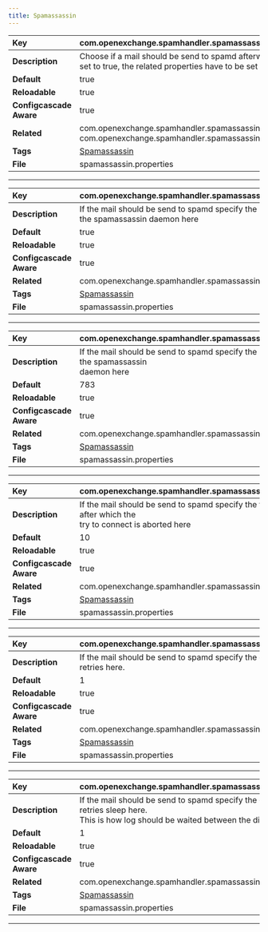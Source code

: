 ```yaml
---
title: Spamassassin
---
```


| __Key__ | com.openexchange.spamhandler.spamassassin.spamd |
|:----------------|:--------|
| __Description__ | Choose if a mail should be send to spamd afterwards. If set to true, the related properties have to be set also.<br> |
| __Default__ | true |
| __Reloadable__ | true |
| __Configcascade Aware__ | true |
| __Related__ | com.openexchange.spamhandler.spamassassin.hostname, com.openexchange.spamhandler.spamassassin.port |
| __Tags__ | <a href="https://documentation.open-xchange.com/latest/middleware/configuration/tags/Spamassassin.html">Spamassassin</a> |
| __File__ | spamassassin.properties |

---
| __Key__ | com.openexchange.spamhandler.spamassassin.hostname |
|:----------------|:--------|
| __Description__ | If the mail should be send to spamd specify the hostname of the spamassassin daemon here<br> |
| __Default__ | true |
| __Reloadable__ | true |
| __Configcascade Aware__ | true |
| __Related__ | com.openexchange.spamhandler.spamassassin.spamd |
| __Tags__ | <a href="https://documentation.open-xchange.com/latest/middleware/configuration/tags/Spamassassin.html">Spamassassin</a> |
| __File__ | spamassassin.properties |

---
| __Key__ | com.openexchange.spamhandler.spamassassin.port |
|:----------------|:--------|
| __Description__ | If the mail should be send to spamd specify the port of the spamassassin<br>daemon here<br> |
| __Default__ | 783 |
| __Reloadable__ | true |
| __Configcascade Aware__ | true |
| __Related__ | com.openexchange.spamhandler.spamassassin.spamd |
| __Tags__ | <a href="https://documentation.open-xchange.com/latest/middleware/configuration/tags/Spamassassin.html">Spamassassin</a> |
| __File__ | spamassassin.properties |

---
| __Key__ | com.openexchange.spamhandler.spamassassin.timeout |
|:----------------|:--------|
| __Description__ | If the mail should be send to spamd specify the timeout after which the<br>try to connect is aborted here<br> |
| __Default__ | 10 |
| __Reloadable__ | true |
| __Configcascade Aware__ | true |
| __Related__ | com.openexchange.spamhandler.spamassassin.spamd |
| __Tags__ | <a href="https://documentation.open-xchange.com/latest/middleware/configuration/tags/Spamassassin.html">Spamassassin</a> |
| __File__ | spamassassin.properties |

---
| __Key__ | com.openexchange.spamhandler.spamassassin.retries |
|:----------------|:--------|
| __Description__ | If the mail should be send to spamd specify the connect retries here. <br> |
| __Default__ | 1 |
| __Reloadable__ | true |
| __Configcascade Aware__ | true |
| __Related__ | com.openexchange.spamhandler.spamassassin.spamd |
| __Tags__ | <a href="https://documentation.open-xchange.com/latest/middleware/configuration/tags/Spamassassin.html">Spamassassin</a> |
| __File__ | spamassassin.properties |

---
| __Key__ | com.openexchange.spamhandler.spamassassin.retrysleep |
|:----------------|:--------|
| __Description__ | If the mail should be send to spamd specify the connect retries sleep here.<br>This is how log should be waited between the different tries. <br> |
| __Default__ | 1 |
| __Reloadable__ | true |
| __Configcascade Aware__ | true |
| __Related__ | com.openexchange.spamhandler.spamassassin.spamd |
| __Tags__ | <a href="https://documentation.open-xchange.com/latest/middleware/configuration/tags/Spamassassin.html">Spamassassin</a> |
| __File__ | spamassassin.properties |

---
